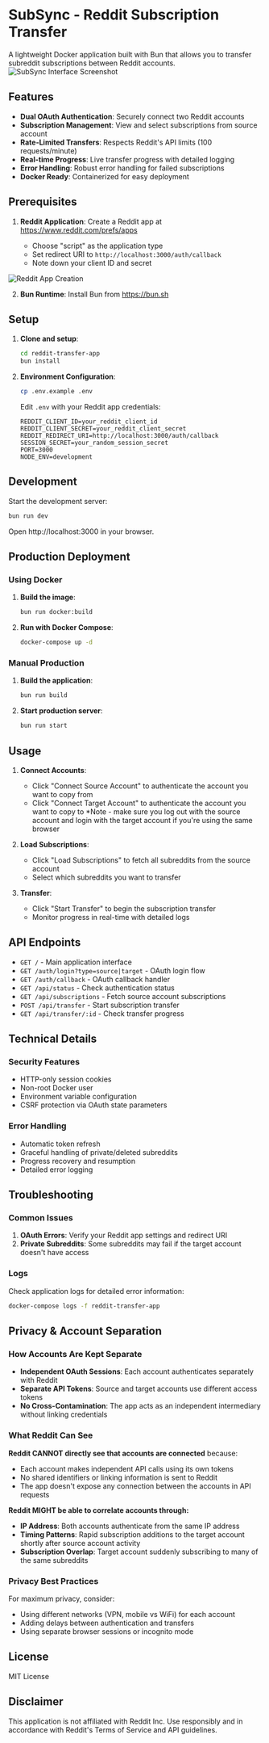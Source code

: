 # SubSync - Reddit Subscription Transfer

A lightweight Docker application built with Bun that allows you to transfer subreddit subscriptions between Reddit accounts.
![SubSync Interface Screenshot](images/screenshot.jpg)

## Features

- **Dual OAuth Authentication**: Securely connect two Reddit accounts
- **Subscription Management**: View and select subscriptions from source account
- **Rate-Limited Transfers**: Respects Reddit's API limits (100 requests/minute)
- **Real-time Progress**: Live transfer progress with detailed logging
- **Error Handling**: Robust error handling for failed subscriptions
- **Docker Ready**: Containerized for easy deployment

## Prerequisites

1. **Reddit Application**: Create a Reddit app at https://www.reddit.com/prefs/apps

   - Choose "script" as the application type
   - Set redirect URI to `http://localhost:3000/auth/callback`
   - Note down your client ID and secret

![Reddit App Creation](images/redditapp.png)

2. **Bun Runtime**: Install Bun from https://bun.sh

## Setup

1. **Clone and setup**:

   ```bash
   cd reddit-transfer-app
   bun install
   ```

2. **Environment Configuration**:

   ```bash
   cp .env.example .env
   ```

   Edit `.env` with your Reddit app credentials:

   ```env
   REDDIT_CLIENT_ID=your_reddit_client_id
   REDDIT_CLIENT_SECRET=your_reddit_client_secret
   REDDIT_REDIRECT_URI=http://localhost:3000/auth/callback
   SESSION_SECRET=your_random_session_secret
   PORT=3000
   NODE_ENV=development
   ```

## Development

Start the development server:

```bash
bun run dev
```

Open http://localhost:3000 in your browser.

## Production Deployment

### Using Docker

1. **Build the image**:

   ```bash
   bun run docker:build
   ```

2. **Run with Docker Compose**:
   ```bash
   docker-compose up -d
   ```

### Manual Production

1. **Build the application**:

   ```bash
   bun run build
   ```

2. **Start production server**:
   ```bash
   bun run start
   ```

## Usage

1. **Connect Accounts**:

   - Click "Connect Source Account" to authenticate the account you want to copy from
   - Click "Connect Target Account" to authenticate the account you want to copy to
     \*Note - make sure you log out with the source account and login with the target account if you're using the same browser

2. **Load Subscriptions**:

   - Click "Load Subscriptions" to fetch all subreddits from the source account
   - Select which subreddits you want to transfer

3. **Transfer**:
   - Click "Start Transfer" to begin the subscription transfer
   - Monitor progress in real-time with detailed logs

## API Endpoints

- `GET /` - Main application interface
- `GET /auth/login?type=source|target` - OAuth login flow
- `GET /auth/callback` - OAuth callback handler
- `GET /api/status` - Check authentication status
- `GET /api/subscriptions` - Fetch source account subscriptions
- `POST /api/transfer` - Start subscription transfer
- `GET /api/transfer/:id` - Check transfer progress

## Technical Details

### Security Features

- HTTP-only session cookies
- Non-root Docker user
- Environment variable configuration
- CSRF protection via OAuth state parameters

### Error Handling

- Automatic token refresh
- Graceful handling of private/deleted subreddits
- Progress recovery and resumption
- Detailed error logging

## Troubleshooting

### Common Issues

1. **OAuth Errors**: Verify your Reddit app settings and redirect URI
2. **Private Subreddits**: Some subreddits may fail if the target account doesn't have access

### Logs

Check application logs for detailed error information:

```bash
docker-compose logs -f reddit-transfer-app
```

## Privacy & Account Separation

### How Accounts Are Kept Separate

- **Independent OAuth Sessions**: Each account authenticates separately with Reddit
- **Separate API Tokens**: Source and target accounts use different access tokens
- **No Cross-Contamination**: The app acts as an independent intermediary without linking credentials

### What Reddit Can See

**Reddit CANNOT directly see that accounts are connected** because:

- Each account makes independent API calls using its own tokens
- No shared identifiers or linking information is sent to Reddit
- The app doesn't expose any connection between the accounts in API requests

**Reddit MIGHT be able to correlate accounts through:**

- **IP Address**: Both accounts authenticate from the same IP address
- **Timing Patterns**: Rapid subscription additions to the target account shortly after source account activity
- **Subscription Overlap**: Target account suddenly subscribing to many of the same subreddits

### Privacy Best Practices

For maximum privacy, consider:

- Using different networks (VPN, mobile vs WiFi) for each account
- Adding delays between authentication and transfers
- Using separate browser sessions or incognito mode

## License

MIT License

## Disclaimer

This application is not affiliated with Reddit Inc. Use responsibly and in accordance with Reddit's Terms of Service and API guidelines.
